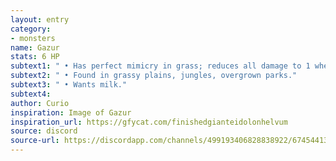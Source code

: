 ```yaml
---
layout: entry
category:
- monsters 
name: Gazur 
stats: 6 HP
subtext1: " • Has perfect mimicry in grass; reduces all damage to 1 when near tall grass as it withers and drops to the ground and possesses another bush."
subtext2: " • Found in grassy plains, jungles, overgrown parks."
subtext3: " • Wants milk."
subtext4: 
author: Curio
inspiration: Image of Gazur
inspiration_url: https://gfycat.com/finishedgianteidolonhelvum
source: discord
source-url: https://discordapp.com/channels/499193406828838922/674544134798966806/693041267331825716
---
```

